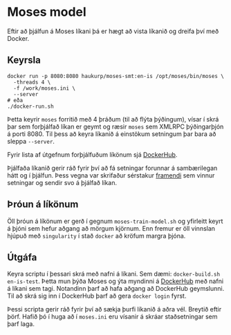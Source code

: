 # Moses model
Eftir að þjálfun á Moses líkani þá er hægt að vista líkanið og dreifa því með Docker.

## Keyrsla
```shell script
docker run -p 8080:8080 haukurp/moses-smt:en-is /opt/moses/bin/moses \
  -threads 4 \
  -f /work/moses.ini \
  --server
# eða
./docker-run.sh
```
Þetta keyrir `moses` forritið með 4 þráðum (til að flýta þýðingum), vísar í skrá þar sem forþjálfað líkan er geymt
og ræsir `moses` sem XMLRPC þýðingarþjón á porti 8080.
Til þess að keyra líkanið á einstökum setningum þar bara að sleppa `--server`.

Fyrir lista af útgefnum forþjálfuðum líkönum sjá [DockerHub](https://hub.docker.com/r/haukurp/moses-smt).

Þjálfaða líkanið gerir ráð fyrir því að fá setningar forunnar á sambærilegan hátt og í þjálfun.
Þess vegna var skrifaður sérstakur [framendi](../frontend/README.md) sem vinnur setningar og 
sendir svo á þjálfað líkan.

## Þróun á líkönum
Öll þróun á líkönum er gerð í gegnum `moses-train-model.sh` og yfirleitt keyrt á þjóni sem hefur
aðgang að mörgum kjörnum.
Enn fremur er öll vinnslan hjúpuð með `singularity` í stað `docker` að kröfum margra þjóna.

## Útgáfa
Keyra scriptu í þessari skrá með nafni á líkani. Sem dæmi: `docker-build.sh en-is-test`.
Þetta mun þýða Moses og ýta myndinni á [DockerHub](https://hub.docker.com/r/haukurp/moses-smt) 
með nafni á líkani sem tagi.
Notandinn þarf að hafa aðgang að DockerHub geymslunni.
Til að skrá sig inn í DockerHub þarf að gera `docker login` fyrst.

Þessi scripta gerir ráð fyrir því að sækja þurfi líkanið á aðra vél.
Breytið eftir þörf.
Hafið þó í huga að í `moses.ini` eru vísanir á skráar staðsetningar sem þarf laga.
